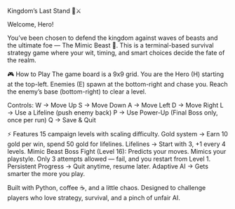 Kingdom’s Last Stand 🏰⚔️

Welcome, Hero!

You’ve been chosen to defend the kingdom against waves of beasts and the ultimate foe — The Mimic Beast 🐉. This is a terminal-based survival strategy game where your wit, timing, and smart choices decide the fate of the realm.

🎮 How to Play The game board is a 9x9 grid. You are the Hero (H) starting at the top-left. Enemies (E) spawn at the bottom-right and chase you. Reach the enemy’s base (bottom-right) to clear a level.

Controls: W → Move Up S → Move Down A → Move Left D → Move Right L → Use a Lifeline (push enemy back) P → Use Power-Up (Final Boss only, once per run) Q → Save & Quit

⚡ Features 15 campaign levels with scaling difficulty. Gold system → Earn 10 gold per win, spend 50 gold for lifelines. Lifelines → Start with 3, +1 every 4 levels. Mimic Beast Boss Fight (Level 16): Predicts your moves. Mimics your playstyle. Only 3 attempts allowed — fail, and you restart from Level 1. Persistent Progress → Quit anytime, resume later. Adaptive AI → Gets smarter the more you play.

Built with Python, coffee ☕, and a little chaos. Designed to challenge players who love strategy, survival, and a pinch of unfair AI.
